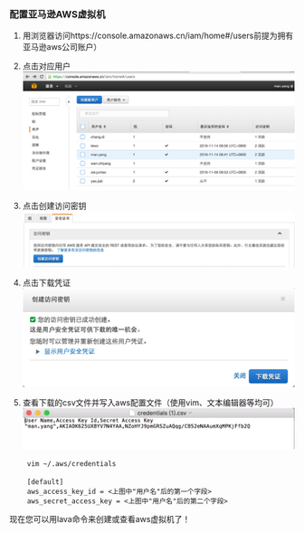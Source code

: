 ---
---

### 配置亚马逊AWS虚拟机
1. 用浏览器访问https://console.amazonaws.cn/iam/home#/users前提为拥有亚马逊aws公司账户）
2. 点击对应用户
![01](/images/docs/01.png)
3. 点击创建访问密钥
![02](/images/docs/02.png)
4. 点击下载凭证
![03](/images/docs/03.png)
5. 查看下载的csv文件并写入aws配置文件（使用vim、文本编辑器等均可）
![04](/images/docs/04.png)

		vim ~/.aws/credentials
		
		[default]
		aws_access_key_id = <上图中"用户名"后的第一个字段>
		aws_secret_access_key = <上图中"用户名"后的第二个字段>
		
现在您可以用lava命令来创建或查看aws虚拟机了！